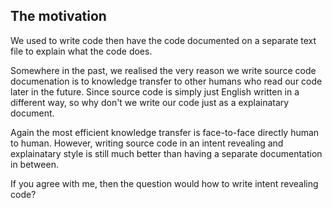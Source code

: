 ## The motivation

We used to write code then have the code documented on a separate text file to explain what the code does.

Somewhere in the past, we realised the very reason we write source code documenation is to knowledge transfer to other humans who read our code later in the future. Since source code is simply just English written in a different way, so why don't we write our code just as a explainatary document. 

Again the most efficient knowledge transfer is face-to-face directly human to human. However, writing source code in an intent revealing and explainatary style is still much better than having a separate documentation in between. 

If you agree with me, then the question would how to write intent revealing code?

